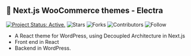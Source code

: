 ## 🎨 Next.js WooCommerce themes - Electra
[![Project Status: Active.](https://www.repostatus.org/badges/latest/active.svg)](https://www.repostatus.org/#active)
![Stars](https://img.shields.io/github/stars/imranhsayed/nextjs-wordpress-theme?label=%E2%AD%90%20Stars)
![Forks](https://img.shields.io/github/forks/imranhsayed/nextjs-wordpress-theme?color=%23ff69b4)
![Contributors](https://img.shields.io/github/contributors/imranhsayed/nextjs-wordpress-theme?color=blue)
![Follow](https://img.shields.io/github/followers/imranhsayed?label=Please%20follow%20%20to%20support%20my%20work%20%F0%9F%99%8F&style=social)

- A React theme for WordPress, using Decoupled Architecture in Next.js
- Front end in React
- Backend in WordPress.
